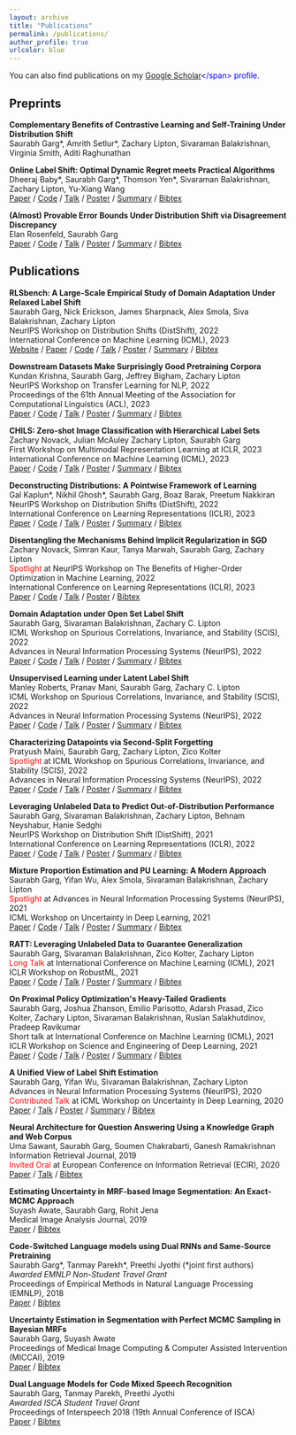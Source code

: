 ```yaml
---
layout: archive
title: "Publications"
permalink: /publications/
author_profile: true
urlcolor: blue
---
```


You can also find publications on my <span style="color:blue">[Google Scholar](https://scholar.google.com/citations?user=SAnJ1hIAAAAJ&hl=en")</span> profile. 

## Preprints

**Complementary Benefits of Contrastive Learning and Self-Training Under Distribution Shift**     
Saurabh Garg\*, Amrith Setlur\*, Zachary Lipton, Sivaraman Balakrishnan, Virginia Smith, Aditi Raghunathan     


**Online Label Shift: Optimal Dynamic Regret meets Practical Algorithms**  
Dheeraj Baby\*, Saurabh Garg\*, Thomson Yen\*, Sivaraman Balakrishnan, Zachary Lipton, Yu-Xiang Wang   
<span style="color:blue">[Paper](https://arxiv.org/abs/2305.19570)</span> / <span style="color:blue">[Code](https://github.com/acmi-lab/OnlineLabelShift)</span> / <span style="color:blue">[Talk]()</span> / <span style="color:blue">[Poster]()</span> / <span style="color:blue">[Summary](javascript:toggleblock('Baby_2023OLS_abs'))</span> / <span style="color:blue">[Bibtex](javascript:toggleblock('Garg_2023RLS_bib'))</span>
<p><i id="Baby_2023OLS_abs" style="display: none;">The paper presents new algorithms that adapt to shifting label distributions in supervised and unsupervised online learning settings, ensuring optimal dynamic regret without knowing the extent of label distribution drift, and improving accuracy by 1-3% in various scenarios while remaining sample and computationally efficient.</i></p>
<bibtext xml:space="preserve" id="Baby_2023OLS_bib" style="display: none;">
@article{baby2023online,    <br>
  title={Online Label Shift: Optimal Dynamic Regret meets Practical Algorithms},       <br>
  author={Baby, Dheeraj and Garg, Saurabh and Yen, Tzu-Ching and Balakrishnan, Sivaraman and Lipton, Zachary Chase and Wang, Yu-Xiang},     <br>
  journal={arXiv preprint arXiv:2305.19570},      <br>
  year={2023}}
</bibtext>


**(Almost) Provable Error Bounds Under Distribution Shift via Disagreement Discrepancy**   
Elan Rosenfeld, Saurabh Garg    
<span style="color:blue">[Paper](https://arxiv.org/abs/2306.00312)</span> / <span style="color:blue">[Code](https://github.com/erosenfeld/disagree_discrep)</span> / <span style="color:blue">[Talk]()</span> / <span style="color:blue">[Poster]()</span> / <span style="color:blue">[Summary](javascript:toggleblock('Rosenfeld_2023dis_abs'))</span> / <span style="color:blue">[Bibtex](javascript:toggleblock('Rosenfeld_2023dis_bib'))</span>
<p><i id="Rosenfeld_2023dis_abs" style="display: none;">The paper introduces a new upper error bound for deep neural networks under distribution shifts, utilizing unlabeled test data, an intuitive condition, and a novel `disagreement loss', providing reliable and tight error bounds. </i></p>
<bibtext xml:space="preserve" id="Rosenfeld_2023dis_bib" style="display: none;">
@article{rosenfeld2023almost,     <br>
title={(Almost) Provable Error Bounds Under Distribution Shift via Disagreement Discrepancy},      <br>
author={Rosenfeld, Elan and Garg, Saurabh},     <br>  
year={2023},
journal={arXiv:2305.19570}
</bibtext>

## Publications


**RLSbench: A Large-Scale Empirical Study of Domain Adaptation Under Relaxed Label Shift**       
Saurabh Garg, Nick Erickson, James Sharpnack, Alex Smola, Siva Balakrishnan,  Zachary Lipton     
NeurIPS Workshop on Distribution Shifts (DistShift), 2022    
International Conference on Machine Learning (ICML), 2023     
<span style="color:blue">[Website](https://sites.google.com/view/rlsbench/)</span> / <span style="color:blue">[Paper](https://arxiv.org/abs/2302.03020)</span> / <span style="color:blue">[Code](https://github.com/acmi-lab/RLSbench)</span> / <span style="color:blue">[Talk]()</span> / <span style="color:blue">[Poster](https://saurabhgarg1996.github.io/files/rlsbench_poster.pdf)</span> / <span style="color:blue">[Summary](javascript:toggleblock('Garg_2023RLS_abs'))</span> / <span style="color:blue">[Bibtex](javascript:toggleblock('Garg_2023RLS_bib'))</span>
<p><i id="Garg_2023RLS_abs" style="display: none;">A large scale study of domain adaptation methods under scenarios where both label distribution and conditionals p(x|y) may shift, highlights brittleness of existing methods and simple fixes that improves the performance.</i></p>
<bibtext xml:space="preserve" id="Garg_2023RLS_bib" style="display: none;">
@inproceedings{garg2023RLSBench,     <br>
  title={RLSbench: Domain Adaptation Under Relaxed Label Shift},     <br>
  author={Garg, Saurabh and Erickson, Nick and Sharpnack, James and Smola, Alex and Balakrishnan, Sivaraman and Lipton, Zachary},    <br>
  year={2023},     <br>
  booktitle={International Conference on Machine Learning (ICML)}
}
</bibtext>

**Downstream Datasets Make Surprisingly Good Pretraining Corpora**    
Kundan Krishna, Saurabh Garg, Jeffrey Bigham, Zachary Lipton     
NeurIPS Workshop on Transfer Learning for NLP, 2022      
Proceedings of the 61th Annual Meeting of the Association for Computational Linguistics (ACL), 2023       
<span style="color:blue">[Paper](https://arxiv.org/abs/2209.14389)</span> / <span style="color:blue">[Code]()</span> / <span style="color:blue">[Talk]()</span> / <span style="color:blue">[Poster]()</span> / <span style="color:blue">[Summary](javascript:toggleblock('kundan_2022_abs'))</span> / <span style="color:blue">[Bibtex](javascript:toggleblock('kundan_2022_bib'))</span>
<p><i id="kundan_2022_abs" style="display: none;">We observe that pretraining only on the downstream dataset can perform comparably or often even better than pretraining on a huge upstream corpora.  </i></p>
<bibtext xml:space="preserve" id="kundan_2022_bib" style="display: none;">
@inproceedings{kundan2022selfpretraining,     <br>
  title={Downstream Datasets Make Surprisingly Good Pretraining Corpora},     <br>
  author={Krishna, Kundan and Garg, Saurabh and Bigham, Jeffrey and Lipton, Zachary},      <br>
  booktitle={Proceedings of the 61th Annual Meeting of the Association for Computational Linguistics (Volume 1: Long Papers)},    <br>
  year={2023}
}
</bibtext>


**CHILS: Zero-shot Image Classification with Hierarchical Label Sets**     
Zachary Novack, Julian McAuley  Zachary Lipton, Saurabh Garg  
First Workshop on Multimodal Representation Learning at ICLR, 2023   
International Conference on Machine Learning (ICML), 2023      
<span style="color:blue">[Paper](https://arxiv.org/abs/2302.02551)</span> / <span style="color:blue">[Code](https://github.com/acmi-lab/CHILS)</span> / <span style="color:blue">[Talk]()</span> / <span style="color:blue">[Poster]()</span> / <span style="color:blue">[Summary](javascript:toggleblock('Novack_2023chils_abs'))</span> / <span style="color:blue">[Bibtex](javascript:toggleblock('Novack_2023chils_bib'))</span>
<p><i id="Novack_2023chils_abs" style="display: none;">This work introduces CHiLS, a strategy for zero-shot classification to improve CLIP-like models that focuses on improving class names and utilizes implicit semantic hierarchies to enhance accuracy without requiring additional training.</i></p>
<bibtext xml:space="preserve" id="Novack_2023chils_bib" style="display: none;">
@inproceedings{novack2023chils,     <br>
  title={CHILS: Zero-shot Image Classification with Hierarchical Label Sets},     <br>
  author={Novack, Zachary and McAuley, Julian and Lipton, Zachary C and Garg, Saurabh},    <br>
  year={2023},     <br>
  booktitle={International Conference on Machine Learning (ICML)}
}
</bibtext>


**Deconstructing Distributions: A Pointwise Framework of Learning**   
Gal Kaplun\*, Nikhil Ghosh\*, Saurabh Garg, Boaz Barak, Preetum Nakkiran   
NeurIPS Workshop on Distribution Shifts (DistShift), 2022   
International Conference on Learning Representations (ICLR), 2023    
<span style="color:blue">[Paper](https://arxiv.org/abs/2202.09931)</span> / <span style="color:blue">[Code]()</span> / <span style="color:blue">[Talk]()</span> / <span style="color:blue">[Poster]()</span> / <span style="color:blue">[Summary](javascript:toggleblock('kalpun2022_DD_abs'))</span> / <span style="color:blue">[Bibtex](javascript:toggleblock('kalpun2022_DD_bib'))</span>
<p><i id="kalpun2022_DD_abs" style="display: none;">We propose a new lens for studying the pointwise performance of learning algorithms which reveals new insights into their behavior and goes beyond traditional notions of in-distribution and "out-of-distribution" learning. </i></p>
<bibtext xml:space="preserve" id="kalpun2022_DD_bib" style="display: none;">
@inproceedings{kaplun2022deconstructing,     <br>
  title={Deconstructing Distributions: A Pointwise Framework of Learning},     <br>
  author={Kaplun, Gal and Ghosh, Nikhil and Garg, Saurabh and Barak, Boaz and Nakkiran, Preetum},      <br>
  booktitle={International Conference on Learning Representations (ICLR)},    <br>
  year={2022}
}
</bibtext>


**Disentangling the Mechanisms Behind Implicit Regularization in SGD**    
Zachary Novack, Simran Kaur, Tanya Marwah, Saurabh Garg, Zachary Lipton    
<span style="color:red">Spotlight</span> at NeurIPS Workshop on The Benefits of Higher-Order Optimization in Machine Learning, 2022     
International Conference on Learning Representations (ICLR), 2023    
<span style="color:blue">[Paper](https://arxiv.org/abs/2211.15853)</span> / <span style="color:blue">[Code]()</span> / <span style="color:blue">[Talk]()</span> / <span style="color:blue">[Poster]()</span> / <span style="color:blue">[Bibtex](javascript:toggleblock('novack2023_bib'))</span>
<bibtext xml:space="preserve" id="novack2023_bib" style="display: none;">
@inproceedings{novack2023disentangling,     <br>
  title={Disentangling the Mechanisms Behind Implicit Regularization in SGD},     <br>
  author={Novack, Zachary and Kaur, Simran and Marwah, Tanya and Garg, Saurabh and Lipton, Zachary,      <br>
  booktitle={International Conference on Learning Representations (ICLR)},    <br>
  year={2023}
}
</bibtext>

**Domain Adaptation under Open Set Label Shift**    
Saurabh Garg, Sivaraman Balakrishnan, Zachary C. Lipton    
ICML Workshop on Spurious Correlations, Invariance, and Stability (SCIS), 2022  
Advances in Neural Information Processing Systems (NeurIPS), 2022    
<span style="color:blue">[Paper](https://arxiv.org/abs/2207.13048)</span> / <span style="color:blue">[Code](https://github.com/acmi-lab/Open-Set-Label-Shift)</span> / <span style="color:blue">[Talk](https://slideslive.com/38986250/domain-adaptation-under-open-set-label-shift?ref=speaker-37449)</span> / <span style="color:blue">[Poster]()</span> / <span style="color:blue">[Summary](javascript:toggleblock('garg2022_OSLS_abs'))</span> / <span style="color:blue">[Bibtex](javascript:toggleblock('garg2022_OSLS_bib'))</span>
<p><i id="garg2022_OSLS_abs" style="display: none;">We introduce the problem of domain adaptation under Open Set Label Shift (OSLS) where the label distribution can change arbitrarily and a new class may arrive during deployment, but the class-conditional distributions p(x|y) are domain-invariant. </i></p>
<bibtext xml:space="preserve" id="garg2022_OSLS_bib" style="display: none;">
@inproceedings{garg2022OSLS, <br>
 title={Domain Adaptation under Open Set Label Shift}, <br>
 author={Garg, Saurabh and  Balakrishnan, Sivaraman and Lipton, Zachary}, <br>
 year={2022}, <br>
 booktitle={Advances in Neural Information Processing Systems (NeurIPS)}
}
</bibtext>

**Unsupervised Learning under Latent Label Shift**   
Manley Roberts, Pranav Mani, Saurabh Garg, Zachary C. Lipton    
ICML Workshop on Spurious Correlations, Invariance, and Stability (SCIS), 2022   
Advances in Neural Information Processing Systems (NeurIPS), 2022    
<span style="color:blue">[Paper](https://arxiv.org/abs/2207.13179)</span> / <span style="color:blue">[Code]()</span> / <span style="color:blue">[Talk]()</span> / <span style="color:blue">[Poster]()</span> / <span style="color:blue">[Summary](javascript:toggleblock('roberts2022_LLS_abs'))</span> / <span style="color:blue">[Bibtex](javascript:toggleblock('roberts2022_LLS_bib'))</span>
<p><i id="roberts2022_LLS_abs" style="display: none;">We introduce unsupervised learning under Latent Label Shift (LLS), where we have access to unlabeled data from multiple domains such that the label marginals p_d(y) can shift across domains but the class conditionals p(x|y) do not.</i></p>
<bibtext xml:space="preserve" id="roberts2022_LLS_bib" style="display: none;">
@inproceedings{roberts2022LLS, <br>
 title={Unsupervised Learning under Latent Label Shift}, <br>
 author={Roberts, Manley and Mani, Pranav and Garg, Saurabh and Lipton, Zachary}, <br>
 year={2022}, <br>
 booktitle={Advances in Neural Information Processing Systems (NeurIPS)}
}
</bibtext>


**Characterizing Datapoints via Second-Split Forgetting**  
Pratyush Maini, Saurabh Garg, Zachary Lipton, Zico Kolter  
<span style="color:red">Spotlight</span> at ICML Workshop on Spurious Correlations, Invariance, and Stability (SCIS), 2022  
Advances in Neural Information Processing Systems (NeurIPS), 2022  
<span style="color:blue">[Paper](https://arxiv.org/abs/2210.15031)</span> / <span style="color:blue">[Code](https://github.com/pratyushmaini/ssft)</span> / <span style="color:blue">[Talk]()</span> / <span style="color:blue">[Poster]()</span> / <span style="color:blue">[Summary](javascript:toggleblock('maini2022_ssft_abs'))</span> / <span style="color:blue">[Bibtex](javascript:toggleblock('maini2022_ssft_bib'))</span>
<p><i id="maini2022_ssft_abs" style="display: none;">We analyze the forgetting and learning dynamics of neural networks to characterize different types of hard examples as belonging to mislabeled, rare and complex categories..</i></p>
<bibtext xml:space="preserve" id="maini2022_ssft_bib" style="display: none;">
@inproceedings{maini2022ssft, <br>
 title={Characterizing Datapoints via Second-Split Forgetting}, <br>
 author={Maini, Pratyush and Garg, Saurabh and Kolter, Zico and Lipton, Zachary}, <br>
 year={2022}, <br>
 booktitle={Advances in Neural Information Processing Systems (NeurIPS)}
}
</bibtext>




**Leveraging Unlabeled Data to Predict Out-of-Distribution Performance**   
Saurabh Garg, Sivaraman Balakrishnan, Zachary Lipton, Behnam Neyshabur, Hanie Sedghi  
NeurIPS Workshop on Distribution Shift (DistShift), 2021   
International Conference on Learning Representations (ICLR), 2022   
<span style="color:blue">[Paper](https://arxiv.org/abs/2201.04234)</span> / <span style="color:blue">[Code](https://github.com/saurabhgarg1996/ATC_code)</span> / <span style="color:blue">[Talk]()</span> / <span style="color:blue">[Poster]()</span> / <span style="color:blue">[Summary](javascript:toggleblock('garg2022_ATC_abs'))</span> / <span style="color:blue">[Bibtex](javascript:toggleblock('garg2022_ATC_bib'))</span>
<p><i id="garg2022_ATC_abs" style="display: none;">Given access to labeled source data and unlabeled target data, we investigate methods to predict target domain performance and find a simple method that does surprisingly well.We also explore the theoretical foundations of the problem, proving that identifying the accuracy is just as hard as identifying the optimal predictor. </i></p>
<bibtext xml:space="preserve" id="garg2022_ATC_bib" style="display: none;">
@inproceedings{garg2022ATC, <br>
 title={Leveraging Unlabeled Data to Predict Out-of-Distribution Performance}, <br>
 author={Garg, Saurabh and Balakrishnan, Sivaraman and Lipton, Zachary and Neyshabur, Behnam and Sedghi, Hanie}, <br>
 year={2022}, <br>
 booktitle={International Conference on Learning Representations (ICLR)}  
}
</bibtext>

**Mixture Proportion Estimation and PU Learning: A Modern Approach**  
Saurabh Garg, Yifan Wu, Alex Smola, Sivaraman Balakrishnan, Zachary Lipton  
<span style="color:red">Spotlight</span> at Advances in Neural Information Processing Systems (NeurIPS), 2021       
ICML Workshop on Uncertainty in Deep Learning, 2021   
<span style="color:blue">[Paper](https://arxiv.org/abs/2111.00980)</span> / <span style="color:blue">[Code](https://github.com/acmi-lab/PU_learning)</span> / <span style="color:blue">[Talk](https://slideslive.com/38969149/mixture-proportion-estimation-and-pu-learning-a-modern-approach)</span> / <span style="color:blue">[Poster](https://drive.google.com/file/d/1liowCWEHxMZH2Ag5ozaJfAG58RCwOh86/view?usp=sharing)</span> / <span style="color:blue">[Summary](javascript:toggleblock('garg2021_PU_learning_abs'))</span> / <span style="color:blue">[Bibtex](javascript:toggleblock('garg2021_PU_learning_bib'))</span>
<p><i id="garg2021_PU_learning_abs" style="display: none;">Given only Positive (P) and Unlabeled (U) data, containing both P and Negative (N) samples, we propose new approaches to estimate fraction of P in U and learn P vs N classifier. </i></p>
<bibtext xml:space="preserve" id="garg2021_PU_learning_bib" style="display: none;">
@inproceedings{garg2021PUlearning, <br> 
 title={Mixture Proportion Estimation and {PU} Learning: A Modern Approach}, <br>
 author={Garg, Saurabh and Wu, Yifan and Smola, Alex and Balakrishnan, Sivaraman and Lipton, Zachary}, <br>
 year={2021}, <br>
 booktitle={Advances in Neural Information Processing Systems (NeurIPS)}   
}
</bibtext>

**RATT: Leveraging Unlabeled Data to Guarantee Generalization**   
Saurabh Garg, Sivaraman Balakrishnan, Zico Kolter, Zachary Lipton   
<span style="color:red">Long Talk</span> at International Conference on Machine Learning (ICML), 2021   
ICLR Workshop on RobustML, 2021   
<span style="color:blue">[Paper](https://arxiv.org/abs/2105.00303)</span> / <span style="color:blue">[Code](https://github.com/acmi-lab/RATT_generalization_bound)</span> / <span style="color:blue">[Talk](https://slideslive.com/38958661/ratt-leveraging-unlabeled-data-to-guarantee-generalization)</span> / <span style="color:blue">[Poster](https://drive.google.com/file/d/1H25csKq622EDMtw2en-aDQxqNcP1Mcdg/view?usp=sharing)</span> / <span style="color:blue">[Summary](javascript:toggleblock('garg2021_RATT_abs'))</span> / <span style="color:blue">[Bibtex](javascript:toggleblock('garg2021_RATT_bib'))</span>
<p><i id="garg2021_RATT_abs" style="display: none;">We introduce a method that leverages unlabeled data to produce generalization bound.  When a trained model fits clean training data well but randomly labeled training data added in poorly, we show that its generalization to the population is guaranteed.</i></p>
<bibtext xml:space="preserve" id="garg2021_RATT_bib" style="display: none;">
@inproceedings{garg2021RATT, <br>
 title={ {RATT}: Leveraging Unlabeled Data to Guarantee Generalization}, <br>
 author={Garg, Saurabh and Balakrishnan, Sivaraman and Kolter, Zico and Lipton, Zachary}, <br>
 year={2021}, <br>
 booktitle={International Conference on Machine Learning (ICML)}  
}
</bibtext>


**On Proximal Policy Optimization's Heavy-Tailed Gradients**   
Saurabh Garg, Joshua Zhanson, Emilio Parisotto, Adarsh Prasad, Zico Kolter, Zachary Lipton, Sivaraman Balakrishnan, Ruslan Salakhutdinov, Pradeep Ravikumar    
Short talk at International Conference on Machine Learning (ICML), 2021   
ICLR Workshop on Science and Engineering of Deep Learning, 2021    
<span style="color:blue">[Paper](https://arxiv.org/abs/2102.10264)</span> / <span style="color:blue">[Code]()</span> / <span style="color:blue">[Talk](https://slideslive.com/38959028/on-proximal-policy-optimizations-heavytailed-gradients?ref=speaker-37449-latest)</span> / <span style="color:blue">[Poster](https://drive.google.com/file/d/1U2GxKvBqEC32vY-DZxnzHT80rj8fePqr/view?usp=sharing)</span> / <span style="color:blue">[Summary](javascript:toggleblock('garg2021_PPO_abs'))</span> / <span style="color:blue">[Bibtex](javascript:toggleblock('garg2021_PPO_bib'))</span>
<p><i id="garg2021_PPO_abs" style="display: none;">We empirically characterized PPO’s gradients, demonstrating that they become more heavy-tailed as training proceeds. We examined issues due to heavy-tailed nature of gradients and show that PPO clipping heuristics offset heavy-tailedness in gradients. </i></p>
<bibtext xml:space="preserve" id="garg2021_PPO_bib" style="display: none;">
@inproceedings{garg2021PPO, <br>
 title={ On Proximal Policy Optimization’s Heavy-tailed Gradients}, <br>
 author={Garg, Saurabh and Zhanson, Joshua and Parisotto, Emilio and Prasad, Adarsh and Kolter, J Zico and Balakrishnan, Sivaraman and Lipton, Zachary C and Salakhutdinov, Ruslan and Ravikumar, Pradeep}, <br>
 year={2021}, <br>
 booktitle={International Conference on Machine Learning (ICML)}  
}
</bibtext>

**A Unified View of Label Shift Estimation**   
Saurabh Garg, Yifan Wu, Sivaraman Balakrishnan, Zachary Lipton  
Advances in Neural Information Processing Systems (NeurIPS), 2020        
<span style="color:red">Contributed Talk</span> at ICML Workshop on Uncertainty in Deep Learning, 2020    
<span style="color:blue">[Paper](https://arxiv.org/abs/2003.07554)</span> / <span style="color:blue">[Talk](https://slideslive.com/38930578/a-unified-view-of-label-shift-estimation?ref=speaker-37449-latest)</span> / <span style="color:blue">[Poster](https://drive.google.com/file/d/13hpynIYM69nSRqj-7CHdvEdG7amC9phy/view?usp=sharing)</span> / <span style="color:blue">[Summary](javascript:toggleblock('garg2021_labelshift_abs'))</span> / <span style="color:blue">[Bibtex](javascript:toggleblock('garg2021_labelshift_bib'))</span>
<p><i id="garg2021_labelshift_abs" style="display: none;">We provide a unified framework relating techniques that use off-the-shelf predictors for label shift estimation. We argue that these methods all employ calibration, either explicitly or implicitly, differing only in the choice of calibration method and their optimization objective. </i></p>
<bibtext xml:space="preserve" id="garg2021_labelshift_bib" style="display: none;">
@inproceedings{garg2020labelshift, <br>
 title={ A Unified View of Label Shift Estimation}, <br>
 author={Garg, Saurabh and Wu, Yifan and Balakrishnan, Sivaraman and Lipton, Zachary}, <br>
 year={2020}, <br>
 booktitle={Advances in Neural Information Processing Systems (NeurIPS)}   
}
</bibtext>



**Neural Architecture for Question Answering Using a Knowledge Graph and Web Corpus**  
Uma Sawant, Saurabh Garg, Soumen Chakrabarti, Ganesh Ramakrishnan  
Information Retrieval Journal, 2019      
<span style="color:red">Invited Oral</span> at European Conference on Information Retrieval (ECIR), 2020    
<span style="color:blue">[Paper](https://arxiv.org/abs/1706.00973)</span> / <span style="color:blue">[Talk](https://youtu.be/cVZ3Qj8sJCk?t=24540)</span> / <span style="color:blue">[Bibtex](javascript:toggleblock('garg2019_QA_bib'))</span>
<bibtext xml:space="preserve" id="garg2019_QA_bib" style="display: none;">
@article{sawant2019neural,
  title={Neural architecture for question answering using a knowledge graph and web corpus}, <br>
  author={Sawant, Uma and Garg, Saurabh and Chakrabarti, Soumen and Ramakrishnan, Ganesh}, <br>
  journal={Information Retrieval Journal}, <br>
  volume={22}, <br>
  number={3}, <br>
  pages={324--349}, <br>
  year={2019}, <br>
  publisher={Springer}<br>
}
</bibtext>

**Estimating Uncertainty in MRF-based Image Segmentation: An Exact-MCMC Approach**  
Suyash Awate, Saurabh Garg, Rohit Jena  
Medical Image Analysis Journal, 2019      
<span style="color:blue">[Paper](https://doi.org/10.1016/j.media.2019.04.014)</span> / <span style="color:blue">[Bibtex](javascript:toggleblock('garg2019_MEDIA_bib'))</span>
<bibtext xml:space="preserve" id="garg2019_MEDIA_bib" style="display: none;">
@article{awate2019estimating,<br>
  title={Estimating uncertainty in MRF-based image segmentation: A perfect-MCMC approach},<br>
  author={Awate, Suyash P and Garg, Saurabh and Jena, Rohit},<br>
  journal={Medical image analysis},<br>
  volume={55},<br>
  pages={181--196},<br>
  year={2019},<br>
  publisher={Elsevier}<br>
}
</bibtext>

**Code-Switched Language models using Dual RNNs and Same-Source Pretraining**  
Saurabh Garg\*, Tanmay Parekh\*, Preethi Jyothi (\*joint first authors)  
*Awarded EMNLP Non-Student Travel Grant*  
Proceedings of Empirical Methods in Natural Language Processing (EMNLP), 2018     
<span style="color:blue">[Paper](http://aclweb.org/anthology/D18-1346)</span> / <span style="color:blue">[Bibtex](javascript:toggleblock('garg2018_EMNLP_bib'))</span>
<bibtext xml:space="preserve" id="garg2018_EMNLPA_bib" style="display: none;">
@inproceedings{garg2018code,<br>
  title={Code-switched Language Models Using Dual RNNs and Same-Source Pretraining},<br>
  author={Garg, Saurabh and Parekh, Tanmay and Jyothi, Preethi},<br>
  booktitle={Proceedings of the 2018 Conference on Empirical Methods in Natural Language Processing},<br>
  pages={3078--3083},<br>
  year={2018}<br>
}
</bibtext>

**Uncertainty Estimation in Segmentation with Perfect MCMC Sampling in Bayesian MRFs**  
Saurabh Garg, Suyash Awate  
Proceedings of Medical Image Computing & Computer Assisted Intervention (MICCAI), 2019   
<span style="color:blue">[Paper](https://link.springer.com/chapter/10.1007/978-3-030-00928-1_76)</span> / <span style="color:blue">[Bibtex](javascript:toggleblock('garg2018_MICCAI_bib'))</span>
<bibtext xml:space="preserve" id="garg2018_MICCAI_bib" style="display: none;">
@inproceedings{garg2018perfect,<br>
  title={Perfect MCMC sampling in Bayesian MRFs for uncertainty estimation in segmentation},<br>
  author={Garg, Saurabh and Awate, Suyash P},<br>
  booktitle={International Conference on Medical Image Computing and Computer-Assisted Intervention},<br>
  pages={673--681},<br>
  year={2018},<br>
  organization={Springer}<br>
}
</bibtext>

**Dual Language Models for Code Mixed Speech Recognition**  
Saurabh Garg, Tanmay Parekh, Preethi Jyothi   
*Awarded ISCA Student Travel Grant*  
Proceedings of Interspeech 2018 (19th Annual Conference of ISCA)     
<span style="color:blue">[Paper](https://www.semanticscholar.org/paper/Dual-Language-Models-for-Code-Switched-Speech-Garg-Parekh/5c0371c3e34722f0fbdf5669c8e5361fac60bbcd)</span> / <span style="color:blue">[Bibtex](javascript:toggleblock('garg2018_Interspeech_bib'))</span>
<bibtext xml:space="preserve" id="garg2018_Interspeech_bib" style="display: none;">
@article{garg2017dual,<br>
  title={Dual language models for code switched speech recognition},<br>
  author={Garg, Saurabh and Parekh, Tanmay and Jyothi, Preethi},<br>
  journal={arXiv preprint arXiv:1711.01048},<br>
  year={2017}<br>
}
</bibtext>

